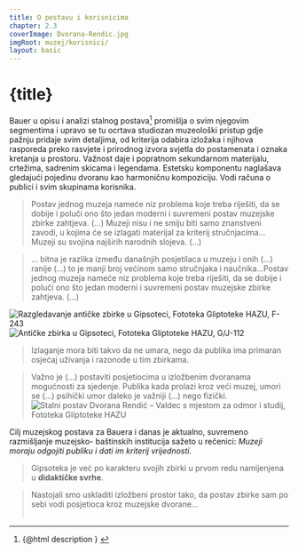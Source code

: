 ```yaml
---
title: O postavu i korisnicima
chapter: 2.3
coverImage: Dvorana-Rendic.jpg
imgRoot: muzej/korisnici/
layout: basic
---
```


# {title}

Bauer u opisu i analizi stalnog postava[^1] promišlja o svim njegovim segmentima i upravo se tu ocrtava studiozan muzeološki pristup gdje pažnju pridaje svim detaljima, od kriterija odabira izložaka i njihova rasporeda preko rasvjete i prirodnog izvora svjetla do postamenata i oznaka kretanja u prostoru. Važnost daje i popratnom sekundarnom materijalu, crtežima, sadrenim skicama i legendama. Estetsku komponentu naglašava gledajući pojedinu dvoranu kao harmoničnu kompoziciju. Vodi računa o publici i svim skupinama korisnika. 

> Postav jednog muzeja nameće niz problema koje treba riješiti, da se dobije i poluči ono što jedan moderni i suvremeni postav muzejske zbirke zahtjeva. (…) Muzeji nisu i ne smiju biti samo znanstveni zavodi, u kojima će se izlagati materijal za kriterij stručnjacima... Muzeji su svojina najširih narodnih slojeva. (…) 

> ... bitna je razlika između današnjih posjetilaca u muzeju i onih (...) ranije (…) to je manji broj većinom samo stručnjaka i naučnika…Postav jednog muzeja nameće niz problema koje treba riješiti, da se dobije i poluči ono što jedan moderni i suvremeni postav muzejske zbirke zahtjeva. (…) 

![Razgledavanje antičke zbirke u Gipsoteci, Fototeka Gliptoteke HAZU, F-243]({imgRoot}F-243-1.jpg 'Razgledavanje antičke zbirke')
![Antičke zbirka u Gipsoteci, Fototeka Gliptoteke HAZU, G/J-112]({imgRoot}G-J-112-1.jpg 'Antička zbirka u Gipsoteci')

> Izlaganje mora biti takvo da ne umara, nego da publika ima primaran osjećaj uživanja i razonode u tim zbirkama.

> Važno je (...) postaviti posjetiocima u izložbenim dvoranama mogućnosti za sjedenje. Publika kada prolazi kroz veći muzej, umori se (…) psihički umor daleko je važniji (…) nego fizički.
![Stalni postav Dvorana Rendić – Valdec s mjestom za odmor i studij, Fototeka Gliptoteke HAZU]({imgRoot}Dvorana-Rendic.jpg 'Stalni postav Dvorana Rendić – Valdec')

Cilj muzejskog postava za Bauera i danas je aktualno, suvremeno razmišljanje muzejsko- baštinskih institucija sažeto u rečenici: _Muzeji moraju odgojiti publiku i dati im kriterij vrijednosti._

> Gipsoteka je već po karakteru svojih zbirki u prvom redu namijenjena u **didaktičke svrhe**.

> Nastojali smo uskladiti izložbeni prostor tako, da postav zbirke sam po sebi vodi posjetioca kroz muzejske dvorane…
<br><br>

<script>
    import Link from '$lib/gadgets/Link.svelte'
    import PDFviewer from '$lib/gadgets/PDFviewer.svelte'

    const description = '<strong>Antun Bauer</strong>: Analiza postava zbirke moderne plastike u Gipsoteci, tipkopis, Zagreb 1948.pdf'
</script>





[^1]: <Link rel="external" href="/downloads/Analiza-postava-moderne-plastike_Bauer.pdf" target="iframe"><span slot="link">{@html description }</span><span slot="gadget"><PDFviewer src="/downloads/Analiza-postava-moderne-plastike_Bauer.pdf" /></span></Link>










